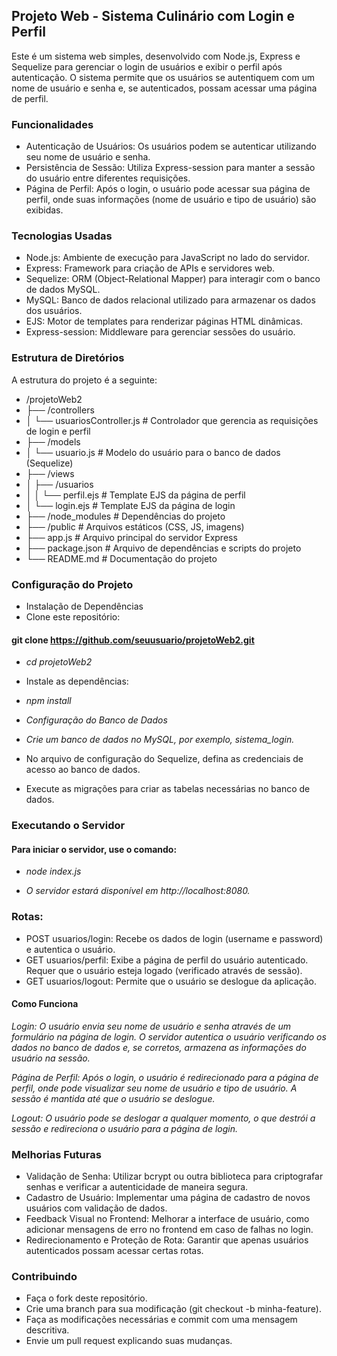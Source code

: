 ## Projeto Web - Sistema Culinário com Login e Perfil
Este é um sistema web simples, desenvolvido com Node.js, Express e Sequelize para gerenciar o login de usuários e exibir o perfil após autenticação. O sistema permite que os usuários se autentiquem com um nome de usuário e senha e, se autenticados, possam acessar uma página de perfil.

### Funcionalidades
- Autenticação de Usuários: Os usuários podem se autenticar utilizando seu nome de usuário e senha.
- Persistência de Sessão: Utiliza Express-session para manter a sessão do usuário entre diferentes requisições.
- Página de Perfil: Após o login, o usuário pode acessar sua página de perfil, onde suas informações (nome de usuário e tipo de usuário) são exibidas.

### Tecnologias Usadas
- Node.js: Ambiente de execução para JavaScript no lado do servidor.
- Express: Framework para criação de APIs e servidores web.
- Sequelize: ORM (Object-Relational Mapper) para interagir com o banco de dados MySQL.
- MySQL: Banco de dados relacional utilizado para armazenar os dados dos usuários.
- EJS: Motor de templates para renderizar páginas HTML dinâmicas.
- Express-session: Middleware para gerenciar sessões do usuário.

### Estrutura de Diretórios
A estrutura do projeto é a seguinte:

- /projetoWeb2
- ├── /controllers
- │   └── usuariosController.js   # Controlador que gerencia as requisições de login e perfil
- ├── /models
- │   └── usuario.js              # Modelo do usuário para o banco de dados (Sequelize)
- ├── /views
- │   ├── /usuarios
- │   │   └── perfil.ejs          # Template EJS da página de perfil
- │   └── login.ejs               # Template EJS da página de login
- ├── /node_modules               # Dependências do projeto
- ├── /public                     # Arquivos estáticos (CSS, JS, imagens)
- ├── app.js                      # Arquivo principal do servidor Express
- ├── package.json                # Arquivo de dependências e scripts do projeto
- └── README.md                   # Documentação do projeto

### Configuração do Projeto
- Instalação de Dependências
- Clone este repositório:

#### git clone https://github.com/seuusuario/projetoWeb2.git
- *cd projetoWeb2*
- Instale as dependências:
- *npm install*
- *Configuração do Banco de Dados*
- *Crie um banco de dados no MySQL, por exemplo, sistema_login.*

- No arquivo de configuração do Sequelize, defina as credenciais de acesso ao banco de dados.

- Execute as migrações para criar as tabelas necessárias no banco de dados.

### Executando o Servidor
#### Para iniciar o servidor, use o comando:
- *node index.js*

- *O servidor estará disponível em http://localhost:8080.*

### Rotas:
- POST usuarios/login: Recebe os dados de login (username e password) e autentica o usuário.
- GET usuarios/perfil: Exibe a página de perfil do usuário autenticado. Requer que o usuário esteja logado (verificado através de sessão).
- GET usuarios/logout: Permite que o usuário se deslogue da aplicação.

#### Como Funciona
*Login: O usuário envia seu nome de usuário e senha através de um formulário na página de login. O servidor autentica o usuário verificando os dados no banco de dados e, se corretos, armazena as informações do usuário na sessão.*

*Página de Perfil: Após o login, o usuário é redirecionado para a página de perfil, onde pode visualizar seu nome de usuário e tipo de usuário. A sessão é mantida até que o usuário se deslogue.*

*Logout: O usuário pode se deslogar a qualquer momento, o que destrói a sessão e redireciona o usuário para a página de login.*

### Melhorias Futuras
- Validação de Senha: Utilizar bcrypt ou outra biblioteca para criptografar senhas e verificar a autenticidade de maneira segura.
- Cadastro de Usuário: Implementar uma página de cadastro de novos usuários com validação de dados.
- Feedback Visual no Frontend: Melhorar a interface de usuário, como adicionar mensagens de erro no frontend em caso de falhas no login.
- Redirecionamento e Proteção de Rota: Garantir que apenas usuários autenticados possam acessar certas rotas.

### Contribuindo
- Faça o fork deste repositório.
- Crie uma branch para sua modificação (git checkout -b minha-feature).
- Faça as modificações necessárias e commit com uma mensagem descritiva.
- Envie um pull request explicando suas mudanças.
